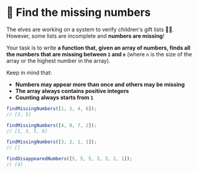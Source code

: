 # 🔢 Find the missing numbers

The elves are working on a system to verify children's gift lists 👧👦. However, some lists are incomplete and **numbers are missing**!

Your task is to write **a function that, given an array of numbers, finds all the numbers that are missing between `1` and `n`** (where `n` is the size of the array or the highest number in the array).

Keep in mind that:

- **Numbers may appear more than once and others may be missing**
- **The array always contains positive integers**
- **Counting always starts from `1`**

```javascript
findMissingNumbers([1, 2, 4, 6]);
// [3, 5]

findMissingNumbers([4, 8, 7, 2]);
// [1, 3, 5, 6]

findMissingNumbers([3, 2, 1, 1]);
// []

findDisappearedNumbers([5, 5, 5, 3, 3, 2, 1]);
// [4]
```
